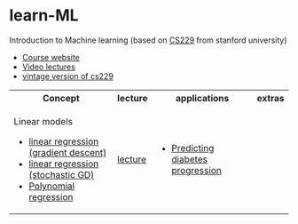 # learn-ML
Introduction to Machine learning (based on [CS229](https://cs229.stanford.edu/) from stanford university)<br>

<ul>
<li> <a href="https://cs229.stanford.edu/"> Course website </li>
<li> <a href="https://www.youtube.com/playlist?list=PLoROMvodv4rMiGQp3WXShtMGgzqpfVfbU"> Video lectures </li>
<li> <a href="https://see.stanford.edu/Course/CS229"> vintage version of cs229 </a>  </li>
</ul>

<table>
<tr>
<th> Concept </th>
<th> lecture </th>
<th> applications</th>
<th> extras </th>
</tr>
<tr>
<td> 
	<p> Linear models 
<ul>
	<li> <a href="ordinary_linear_reg_grad_descent.ipynb"> linear regression (gradient descent) </a> </li>
	<li>  <a href="ord_linear_reg_stochastic_GD.ipynb"> linear regression (stochastic GD) </a> </li>
	<li> <a href="Polynomial_regression.ipynb"> Polynomial regression </a> </li>
    </ul></p>
</td>
<td> <a href="https://www.youtube.com/watch?v=4b4MUYve_U8&list=PLoROMvodv4rMiGQp3WXShtMGgzqpfVfbU&index=2"> lecture</a> </td>
<td> <ul>
	<li> <a href="pred_diabetes_progress.ipynb"> Predicting diabetes progression</a> </li>
	</ul>
</td>
<td> </td>
</tr>
</table>

